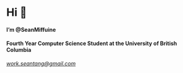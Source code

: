 # Hi :wave:
#### I’m @SeanMiffuine
#### Fourth Year Computer Science Student at the University of British Columbia

*work.seantang@gmail.com*  


 
<!---
Check out Spellrise : https://www.youtube.com/watch?v=cT_PHmHHZ_o

SeanMiffuine/SeanMiffuine is a ✨ special ✨ repository because its `README.md` (this file) appears on your GitHub profile.
You can click the Preview link to take a look at your changes.
--->
